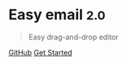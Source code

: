 # Easy email <small>2.0</small>

> Easy drag-and-drop editor

[GitHub](https://github.com/m-Ryan/easy-email)
[Get Started](/?id=overview)

<!-- 背景色 -->
